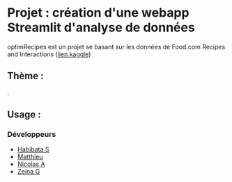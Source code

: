 # Projet : création d'une webapp Streamlit d'analyse de données
optimRecipes est un projet se basant sur les données de Food.com Recipes and Interactions ([lien kaggle](https://www.kaggle.com/datasets/shuyangli94/food-com-recipes-and-user-interactions))

## Thème :
.


## Usage :


### Développeurs
 - [Habibata S]()
 - [Matthieu]()
 - [Nicolas A](https://github.com/nicolas-allegre)
 - [Zeina G](https://github.com/zeinagebran)
